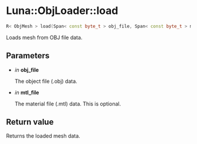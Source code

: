 # Luna::ObjLoader::load

```c++
R< ObjMesh > load(Span< const byte_t > obj_file, Span< const byte_t > mtl_file={})
```

Loads mesh from OBJ file data. 



## Parameters
* *in* **obj_file**

    The object file (.obj) data. 

* *in* **mtl_file**

    The material file (.mtl) data. This is optional. 

## Return value
Returns the loaded mesh data. 

